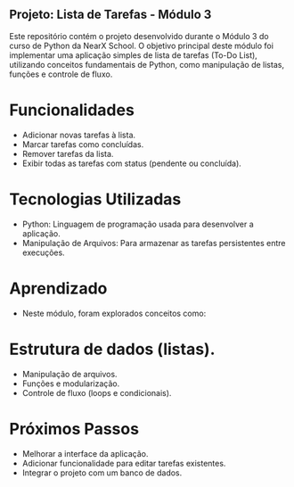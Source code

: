 ## Projeto: Lista de Tarefas - Módulo 3

Este repositório contém o projeto desenvolvido durante o Módulo 3 do curso de Python da NearX School. O objetivo principal deste módulo foi implementar uma aplicação simples de lista de tarefas (To-Do List), utilizando conceitos fundamentais de Python, como manipulação de listas, funções e controle de fluxo.

# Funcionalidades
- Adicionar novas tarefas à lista.
- Marcar tarefas como concluídas.
- Remover tarefas da lista.
- Exibir todas as tarefas com status (pendente ou concluída).

# Tecnologias Utilizadas
- Python: Linguagem de programação usada para desenvolver a aplicação.
- Manipulação de Arquivos: Para armazenar as tarefas persistentes entre execuções.

# Aprendizado
- Neste módulo, foram explorados conceitos como:

# Estrutura de dados (listas).
- Manipulação de arquivos.
- Funções e modularização.
- Controle de fluxo (loops e condicionais).
  
# Próximos Passos
- Melhorar a interface da aplicação.
- Adicionar funcionalidade para editar tarefas existentes.
- Integrar o projeto com um banco de dados.
